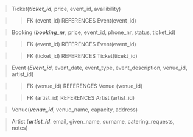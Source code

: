 
> Ticket(***ticket_id***, price, event_id, availibility)

>> FK (event_id) REFERENCES Event(event_id)

> Booking (***booking_nr***, price, event_id, phone_nr, status, ticket_id)

>> FK (event_id) REFERENCES Event(event_id)

>> FK (ticket_id) REFERENCES Ticket(ticekt_id)

> Event (***Event_id***, event_date, event_type, event_description, venue_id, artist_id)

>> FK (venue_id) REFERENCES Venue (venue_id)

>> FK (artist_id) REFERENCES Artist (artist_id)

> Venue(***venue_id***, venue_name, capacity, address)

> Artist (***artist_id***. email, given_name, surname, catering_requests, notes)
